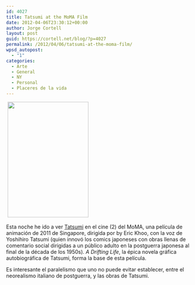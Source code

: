 ```yaml
---
id: 4027
title: Tatsumi at the MoMA Film
date: 2012-04-06T23:30:12+00:00
author: Jorge Cortell
layout: post
guid: https://cortell.net/blog/?p=4027
permalink: /2012/04/06/tatsumi-at-the-moma-film/
wpsd_autopost:
  - "1"
categories:
  - Arte
  - General
  - NY
  - Personal
  - Placeres de la vida
---
```

 <img class="aligncenter" title="Tatsumi film" src="https://upload.wikimedia.org/wikipedia/en/thumb/4/49/Tatsumi_movie_poster.jpg/220px-Tatsumi_movie_poster.jpg" alt="" width="220" height="314" />

Esta noche he ido a ver <a title="https://www.moma.org/visit/calendar/film_screenings/14888" href="https://www.moma.org/visit/calendar/film_screenings/14888" target="_blank">Tatsumi</a> en el cine (2) del MoMA, una película de animación de 2011 de Singapore, dirigida por by Eric Khoo, con la voz de Yoshihiro Tatsumi (quien innovó los comics japoneses con obras llenas de comentario social dirigidas a un público adulto en la postguerra japonesa al final de la década de los 1950s). _A_ _Drifting Life_, la épica novela gráfica autobiográfica de Tatsumi, forma la base de esta película.

Es interesante el paralelismo que uno no puede evitar establecer, entre el neorealismo italiano de postguerra, y las obras de Tatsumi.